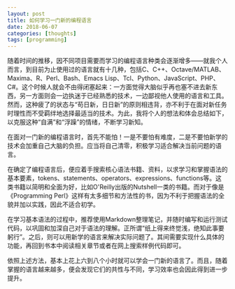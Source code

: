 ```yaml
---
layout: post
title: 如何学习一门新的编程语言
date: 2018-06-07
categories: [thoughts]
tags: [programming]
---
```


随着时间的推移，因不同项目需要而学习的编程语言种类会逐渐增多——就我个人而言，到目前为止使用过的语言就有十几种，包括C、C++、Octave/MATLAB、Maxima、R、Perl、Bash、Emacs Lisp、Tcl、Python、JavaScript、PHP、C#。这个时候人就会不由得闭塞起来：一方面觉得大脑似乎再也塞不进去新东西，另一方面则会一边执迷于已经熟悉的技术，一边鄙视他人使用的语言和工具。然而，这种疲了的状态与“苟日新，日日新”的原则相违背，亦不利于在面对新任务时理性而不受羁绊地选择最适当的技术。为此，我将个人的想法和体会总结如下，以克服这种“自满”和“浮躁”的情绪，不断学习新知。

在面对一门新的编程语言时，首先不能怕！一是不要怕有难度，二是不要怕新学的技术会加重自己大脑的负担。应当将自己清零，积极学习适合解决当前问题的语言。

在确定了编程语言后，便应着手搜索核心语法书籍、资料，以求学习和掌握语法的基本要素，tokens、statements、operators、expressions、functions等。这类书籍以简明和全面为好，比如O'Reilly出版的Nutshell一类的书籍。而对于像是《Programming Perl》这样有太多细节和方法性的书，因为不利于把握语法的全貌并加以实践，因此不适合初学。

在学习基本语法的过程中，推荐使用Markdown整理笔记，并随时编写和运行测试代码，以巩固和加深自己对于语法的理解。正所谓“纸上得来终觉浅，绝知此事要躬行”。之后，则可以用新学的语言来解决实际问题了。其间需要实现什么具体的功能，再回到书本中阅读相关章节或者在网上搜索样例代码即可。

依照上述方法，基本上花上六到八个小时就可以学会一门新的语言了。而且，随着掌握的语言越来越多，便会发现它们的共性与不同，学习效率也会因此得到进一步提升。
